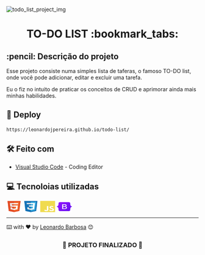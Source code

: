 ![todo_list_project_img](https://user-images.githubusercontent.com/87662269/191387200-8a0891cf-8472-4b75-83e2-4910ddf08b74.JPG)

<h1 align="center">
 TO-DO LIST :bookmark_tabs:
</h1>

<h2>
  :pencil: Descrição do projeto
</h2>

<p>
Esse projeto consiste numa simples lista de taferas, o famoso TO-DO list, onde você pode adicionar, editar e excluir uma tarefa. 
  
Eu o fiz no intuito de praticar os conceitos de CRUD e aprimorar ainda mais minhas habilidades.
</p>

## :link: Deploy

```
https://leonardojpereira.github.io/todo-list/
```

## 🛠️ Feito com
* [Visual Studio Code](https://code.visualstudio.com) - Coding Editor


## 💻 Tecnoloias utilizadas
<div display="flex">
  <img align="center" alt="leo-HTML" height="30" width="40" src="https://raw.githubusercontent.com/devicons/devicon/master/icons/html5/html5-original.svg">
 <img align="center" alt="leo-CSS" height="30" width="40" src="https://raw.githubusercontent.com/devicons/devicon/master/icons/css3/css3-original.svg">
 <img align="center" alt="leo-Js" height="30" width="40" src="https://raw.githubusercontent.com/devicons/devicon/master/icons/javascript/javascript-plain.svg">
 <img align="center" alt="leo-Bootstrap" height="30" width="40" src="https://raw.githubusercontent.com/devicons/devicon/master/icons/bootstrap/bootstrap-original.svg">
</div>

 
---
⌨️ with ❤️ by [Leonardo Barbosa](https://github.com/leonardojpereira) 😊

<h3 align="center">
  
  :construction: PROJETO FINALIZADO :construction:
  
</h3>
